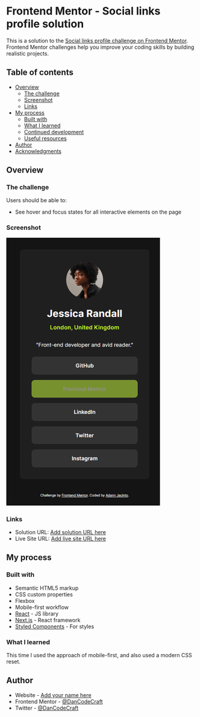 # Frontend Mentor - Social links profile solution

This is a solution to the [Social links profile challenge on Frontend Mentor](https://www.frontendmentor.io/challenges/social-links-profile-UG32l9m6dQ). Frontend Mentor challenges help you improve your coding skills by building realistic projects.

## Table of contents

- [Overview](#overview)
  - [The challenge](#the-challenge)
  - [Screenshot](#screenshot)
  - [Links](#links)
- [My process](#my-process)
  - [Built with](#built-with)
  - [What I learned](#what-i-learned)
  - [Continued development](#continued-development)
  - [Useful resources](#useful-resources)
- [Author](#author)
- [Acknowledgments](#acknowledgments)

## Overview

### The challenge

Users should be able to:

- See hover and focus states for all interactive elements on the page

### Screenshot

![](./SocialLinksScreenshot.png)

### Links

- Solution URL: [Add solution URL here](https://github.com/DanCodeCraft/FEM-socialLinksProfile)
- Live Site URL: [Add live site URL here](https://fem-social-links-profile-nu.vercel.app/)

## My process

### Built with

- Semantic HTML5 markup
- CSS custom properties
- Flexbox
- Mobile-first workflow
- [React](https://reactjs.org/) - JS library
- [Next.js](https://nextjs.org/) - React framework
- [Styled Components](https://styled-components.com/) - For styles

### What I learned

This time I used the approach of mobile-first, and also used a modern CSS reset.

## Author

- Website - [Add your name here](https://www.linkedin.com/in/adannjacinto/)
- Frontend Mentor - [@DanCodeCraft](https://www.frontendmentor.io/profile/DanCodeCraft)
- Twitter - [@DanCodeCraft](https://www.twitter.com/DanCodeCraft)
